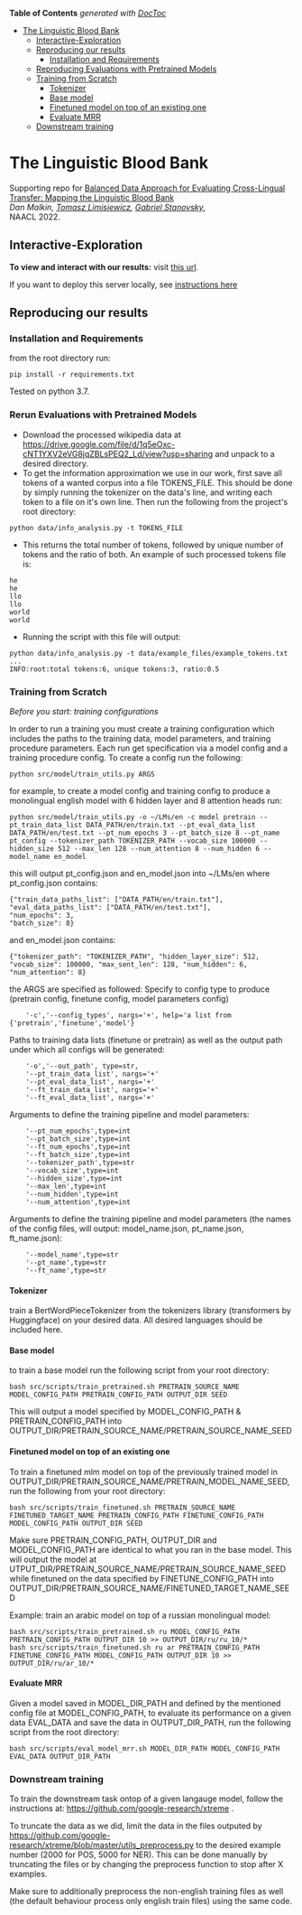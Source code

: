 <!-- START doctoc generated TOC please keep comment here to allow auto update -->
<!-- DON'T EDIT THIS SECTION, INSTEAD RE-RUN doctoc TO UPDATE -->
**Table of Contents**  *generated with [DocToc](https://github.com/thlorenz/doctoc)*

- [The Linguistic Blood Bank](#the-linguistic-blood-bank)
  - [Interactive-Exploration](#interactive-exploration)
  - [Reproducing our results](#reproducing-our-results)
    - [Installation and Requirements](#installation-and-requirements)
  - [Reproducing Evaluations with Pretrained Models](#reproducing-evaluations-with-pretrained-models)
  - [Training from Scratch](#training-from-scratch)
    - [Tokenizer](#tokenizer)
    - [Base model](#base-model)
    - [Finetuned model on top of an existing one](#finetuned-model-on-top-of-an-existing-one)
    - [Evaluate MRR](#evaluate-mrr)
  - [Downstream training](#downstream-training)

<!-- END doctoc generated TOC please keep comment here to allow auto update -->

# The Linguistic Blood Bank
Supporting repo for
[Balanced Data Approach for Evaluating Cross-Lingual Transfer: Mapping
the Linguistic Blood Bank](https://arxiv.org/abs/2205.04086) <br>
_Dan Malkin, [Tomasz Limisiewicz](https://tomlimi.github.io/), [Gabriel Stanovsky](https://gabrielstanovsky.github.io/)_, <br>
NAACL 2022.

## Interactive-Exploration

<b>To view and interact with our results:</b> visit [this url](https://share.streamlit.io/dnmh/language-graph/code_cleanup/visualization_tool/launch_interface.py). 

If you want to deploy this server locally, see [instructions here](running_sever_locally.md)


## Reproducing our results

### Installation and Requirements

from the root directory run:
```
pip install -r requirements.txt
```

Tested on python 3.7.

### Rerun Evaluations with Pretrained Models

* Download the processed wikipedia data at https://drive.google.com/file/d/1q5eOxc-cNT1YXV2eVG8jqZBLsPEQ2_Ld/view?usp=sharing and unpack to a desired directory.
* To get the information approximation we use in our work, first save all tokens of a wanted corpus into a file TOKENS_FILE. This should be done by simply running the tokenizer on the data's line, and writing each token to a file on it's own line. Then run the following from the project's root directory:
```
python data/info_analysis.py -t TOKENS_FILE
```
* This returns the total number of tokens, followed by unique number of tokens and the ratio of both.
An example of such processed tokens file is:
```
he
he
llo
llo
world
world
```
* Running the script with this file will output: 
```
python data/info_analysis.py -t data/example_files/example_tokens.txt
...
INFO:root:total tokens:6, unique tokens:3, ratio:0.5
```

### Training from Scratch

*Before you start: training configurations*

In order to run a training you must create a training configuration which includes the paths to the training data, model parameters, and training procedure parameters.
Each run get specification via a model config and a training procedure config. To create a config run the following:
```
python src/model/train_utils.py ARGS
```

for example, to create a model config and training config to produce a monolingual english model with 6 hidden layer and 8 attention heads run:
```
python src/model/train_utils.py -o ~/LMs/en -c model pretrain --pt_train_data_list DATA_PATH/en/train.txt --pt_eval_data_list DATA_PATH/en/test.txt --pt_num_epochs 3 --pt_batch_size 8 --pt_name pt_config --tokenizer_path TOKENIZER_PATH --vocab_size 100000 --hidden_size 512 --max_len 128 --num_attention 8 --num_hidden 6 --model_name en_model
```
this will output pt_config.json and en_model.json into ~/LMs/en
where pt_config.json contains:
```
{"train_data_paths_list": ["DATA_PATH/en/train.txt"], 
"eval_data_paths_list": ["DATA_PATH/en/test.txt"], 
"num_epochs": 3, 
"batch_size": 8}
```
and en_model.json contains:
```
{"tokenizer_path": "TOKENIZER_PATH", "hidden_layer_size": 512, "vocab_size": 100000, "max_sent_len": 128, "num_hidden": 6, "num_attention": 8}
```

the ARGS are specified as followed:
Specify to config type to produce (pretrain config, finetune config, model parameters config)
```
    '-c','--config_types', nargs='+', help='a list from {'pretrain','finetune','model'}
```

Paths to training data lists (finetune or pretrain) as well as the output path under which all configs will be generated:
```
    '-o','--out_path', type=str, 
    '--pt_train_data_list', nargs='+'
    '--pt_eval_data_list', nargs='+'
    '--ft_train_data_list', nargs='+'
    '--ft_eval_data_list', nargs='+'
```
Arguments to define the training pipeline and model parameters:
```
    '--pt_num_epochs',type=int
    '--pt_batch_size',type=int
    '--ft_num_epochs',type=int
    '--ft_batch_size',type=int
    '--tokenizer_path',type=str
    '--vocab_size',type=int
    '--hidden_size',type=int
    '--max_len',type=int
    '--num_hidden',type=int
    '--num_attention',type=int
```
Arguments to define the training pipeline and model parameters (the names of the config files, will output: model_name.json, pt_name.json, ft_name.json):
```
    '--model_name',type=str
    '--pt_name',type=str
    '--ft_name',type=str
```
#### Tokenizer
train a BertWordPieceTokenizer from the tokenizers library (transformers by Huggingface) on your desired data. All desired languages should be included here. 

#### Base model 
to train a base model run the following script from your root directory:
```
bash src/scripts/train_pretrained.sh PRETRAIN_SOURCE_NAME MODEL_CONFIG_PATH PRETRAIN_CONFIG_PATH OUTPUT_DIR SEED
```
This will output a model specified by  MODEL_CONFIG_PATH & PRETRAIN_CONFIG_PATH into OUTPUT_DIR/PRETRAIN_SOURCE_NAME/PRETRAIN_SOURCE_NAME_SEED

#### Finetuned model on top of an existing one
To train a finetuned mlm model on top of the previously trained model in OUTPUT_DIR/PRETRAIN_SOURCE_NAME/PRETRAIN_MODEL_NAME_SEED, run the following from your root directory:
```
bash src/scripts/train_finetuned.sh PRETRAIN_SOURCE_NAME FINETUNED_TARGET_NAME PRETRAIN_CONFIG_PATH FINETUNE_CONFIG_PATH MODEL_CONFIG_PATH OUTPUT_DIR SEED
```
Make sure PRETRAIN_CONFIG_PATH, OUTPUT_DIR and MODEL_CONFIG_PATH are identical to what you ran in the base model.
This will output the model at UTPUT_DIR/PRETRAIN_SOURCE_NAME/PRETRAIN_SOURCE_NAME_SEED while finetuned on the data specified by FINETUNE_CONFIG_PATH into OUTPUT_DIR/PRETRAIN_SOURCE_NAME/FINETUNED_TARGET_NAME_SEED

Example: train an arabic model on top of a russian monolingual model:
```
bash src/scripts/train_pretrained.sh ru MODEL_CONFIG_PATH PRETRAIN_CONFIG_PATH OUTPUT_DIR 10 >> OUTPUT_DIR/ru/ru_10/*
bash src/scripts/train_finetuned.sh ru ar PRETRAIN_CONFIG_PATH FINETUNE_CONFIG_PATH MODEL_CONFIG_PATH OUTPUT_DIR 10 >> OUTPUT_DIR/ru/ar_10/* 
```

#### Evaluate MRR
Given a model saved in MODEL_DIR_PATH and defined by the mentioned config file at MODEL_CONFIG_PATH, to evaluate its performance on a given data EVAL_DATA and save the data in OUTPUT_DIR_PATH, run the following script from the root directory:
```
bash src/scripts/eval_model_mrr.sh MODEL_DIR_PATH MODEL_CONFIG_PATH EVAL_DATA OUTPUT_DIR_PATH
```

### Downstream training

To train the downstream task ontop of a given langauge model, follow the instructions at: https://github.com/google-research/xtreme .

To truncate the data as we did, limit the data in the files outputed by https://github.com/google-research/xtreme/blob/master/utils_preprocess.py to the desired example number (2000 for POS, 5000 for NER). This can be done manually by truncating the files or by changing the preprocess function to stop after X examples. 

Make sure to additionally preprocess the non-english training files as well (the default behaviour process only english train files) using the same code. 

